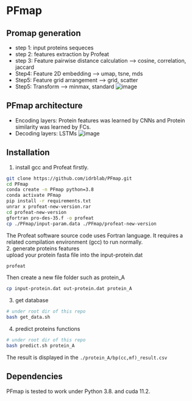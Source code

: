 # PFmap
## Promap generation
* step 1: input proteins sequeces
* step 2: features extraction by Profeat
* step 3:  Feature pairwise distance calculation --> cosine, correlation, jaccard
* Step4: Feature 2D embedding --> umap, tsne, mds
* Step5: Feature grid arrangement --> grid, scatter
* Step5: Transform --> minmax, standard
![image](https://user-images.githubusercontent.com/76670356/204513203-2f0a430b-4b2c-4b1e-9587-3ee5a953150b.png)
## PFmap architecture
* Encoding layers: Protein features was learned by CNNs and Protein similarity was learned by FCs.
* Decoding layers: LSTMs
![image](https://user-images.githubusercontent.com/76670356/204524869-31f558f0-0298-48c5-b4d2-3d5d087a2def.png)
## Installation
1. install gcc and  Profeat firstly.
```bash
git clone https://github.com/idrblab/PFmap.git
cd PFmap
conda create -n PFmap python=3.8
conda activate PFmap
pip install -r requirements.txt
unrar x profeat-new-version.rar
cd profeat-new-version
gfortran pro-des-35.f -o profeat
cp ./PFmap/input-param.data ./PFmap/profeat-new-version
```
The Profeat software source code uses Fortran language. It requires a related compilation environment (gcc) to run normally.<br /> 
2. generate proteins features <br />
upload your protein fasta file into the input-protein.dat
```bash
profeat
```
Then create a new file folder such as protein_A
```bash
cp input-protein.dat out-protein.dat protein_A
```
3. get database
```bash
# under root dir of this repo
bash get_data.sh
```
4. predict proteins functions
```bash
# under root dir of this repo
bash predict.sh protein_A
```
The result is displayed in the `./protein_A/bp(cc,mf)_result.csv`
## Dependencies
PFmap is tested to work under Python 3.8. and  cuda 11.2.
